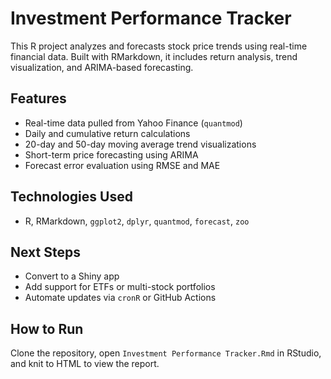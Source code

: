 # Investment Performance Tracker

This R project analyzes and forecasts stock price trends using real-time 
financial data. Built with RMarkdown, it includes return analysis, trend 
visualization, and ARIMA-based forecasting.

## Features
- Real-time data pulled from Yahoo Finance (`quantmod`)
- Daily and cumulative return calculations
- 20-day and 50-day moving average trend visualizations
- Short-term price forecasting using ARIMA
- Forecast error evaluation using RMSE and MAE

## Technologies Used
- R, RMarkdown, `ggplot2`, `dplyr`, `quantmod`, `forecast`, `zoo`

## Next Steps
- Convert to a Shiny app
- Add support for ETFs or multi-stock portfolios
- Automate updates via `cronR` or GitHub Actions

## How to Run
Clone the repository, open `Investment Performance Tracker.Rmd` in RStudio, and 
knit to HTML to view the report.
